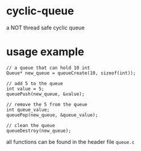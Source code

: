 # cyclic-queue
a NOT thread safe cyclic queue

# usage example

```
// a queue that can hold 10 int
Queue* new_queue = queueCreate(10, sizeof(int));

// add 5 to the queue
int value = 5;
queuePush(new_queue, &value);

// remove the 5 from the queue
int queue_value;
queuePop(new_queue, &queue_value);

// clean the queue
queueDestroy(new_queue);

```

all functions can be found in the header file `queue.c`
